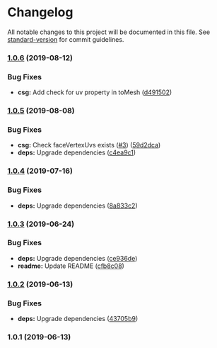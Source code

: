 # Changelog

All notable changes to this project will be documented in this file. See [standard-version](https://github.com/conventional-changelog/standard-version) for commit guidelines.

### [1.0.6](https://github.com/Hi-Level/three-csg/compare/v1.0.5...v1.0.6) (2019-08-12)


### Bug Fixes

* **csg:** Add check for uv property in toMesh ([d491502](https://github.com/Hi-Level/three-csg/commit/d491502))

### [1.0.5](https://github.com/Hi-Level/three-csg/compare/v1.0.4...v1.0.5) (2019-08-08)


### Bug Fixes

* **csg:** Check faceVertexUvs exists ([#3](https://github.com/Hi-Level/three-csg/issues/3)) ([59d2dca](https://github.com/Hi-Level/three-csg/commit/59d2dca))
* **deps:** Upgrade dependencies ([c4ea9c1](https://github.com/Hi-Level/three-csg/commit/c4ea9c1))

### [1.0.4](https://github.com/Hi-Level/three-csg/compare/v1.0.3...v1.0.4) (2019-07-16)


### Bug Fixes

* **deps:** Upgrade dependencies ([8a833c2](https://github.com/Hi-Level/three-csg/commit/8a833c2))



### [1.0.3](https://github.com/Hi-Level/three-csg/compare/v1.0.2...v1.0.3) (2019-06-24)


### Bug Fixes

* **deps:** Upgrade dependencies ([ce936de](https://github.com/Hi-Level/three-csg/commit/ce936de))
* **readme:** Update README ([cfb8c08](https://github.com/Hi-Level/three-csg/commit/cfb8c08))



### [1.0.2](https://github.com/Hi-Level/three-csg/compare/v1.0.1...v1.0.2) (2019-06-13)


### Bug Fixes

* **deps:** Upgrade dependencies ([43705b9](https://github.com/Hi-Level/three-csg/commit/43705b9))



### 1.0.1 (2019-06-13)
